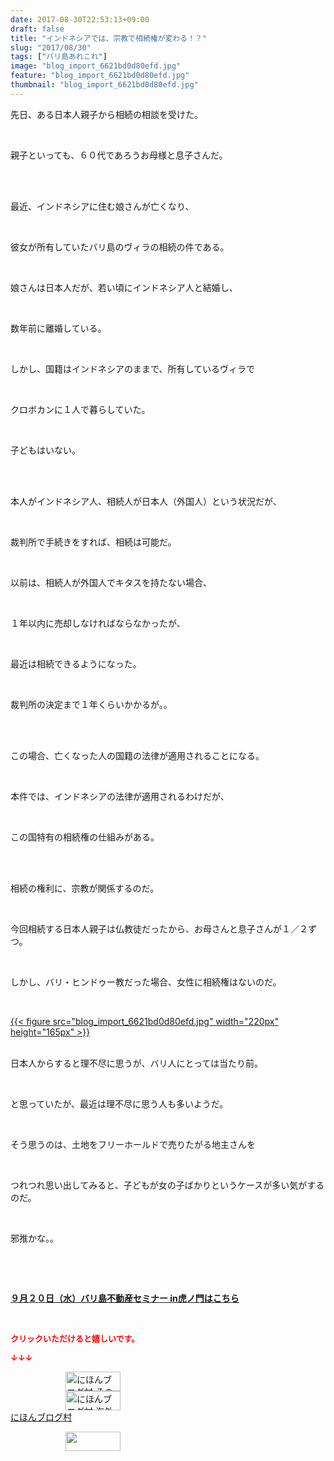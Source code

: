 ```yaml
---
date: 2017-08-30T22:53:13+09:00
draft: false
title: "インドネシアでは、宗教で相続権が変わる！？"
slug: "2017/08/30"
tags: ["バリ島あれこれ"]
image: "blog_import_6621bd0d80efd.jpg"
feature: "blog_import_6621bd0d80efd.jpg"
thumbnail: "blog_import_6621bd0d80efd.jpg"
---
```

<p>先日、ある日本人親子から相続の相談を受けた。</p><p> </p><p>親子といっても、６０代であろうお母様と息子さんだ。</p><p> </p><p><br/>最近、インドネシアに住む娘さんが亡くなり、</p><p> </p><p>彼女が所有していたバリ島のヴィラの相続の件である。</p><p> </p><p>娘さんは日本人だが、若い頃にインドネシア人と結婚し、</p><p> </p><p>数年前に離婚している。</p><p> </p><p>しかし、国籍はインドネシアのままで、所有しているヴィラで</p><p> </p><p>クロボカンに１人で暮らしていた。</p><p> </p><p>子どもはいない。</p><p> </p><p><br/>本人がインドネシア人、相続人が日本人（外国人）という状況だが、</p><p> </p><p>裁判所で手続きをすれば、相続は可能だ。</p><p> </p><p>以前は、相続人が外国人でキタスを持たない場合、</p><p> </p><p>１年以内に売却しなければならなかったが、</p><p> </p><p>最近は相続できるようになった。</p><p> </p><p>裁判所の決定まで１年くらいかかるが。。</p><p> </p><p><br/>この場合、亡くなった人の国籍の法律が適用されることになる。</p><p> </p><p>本件では、インドネシアの法律が適用されるわけだが、</p><p> </p><p>この国特有の相続権の仕組みがある。</p><p> </p><p><br/>相続の権利に、宗教が関係するのだ。</p><p> </p><p>今回相続する日本人親子は仏教徒だったから、お母さんと息子さんが１／２ずつ。</p><p> </p><p>しかし、バリ・ヒンドゥー教だった場合、女性に相続権はないのだ。</p><p> </p><p><a href="blog_import_6621bd0d80efd.jpg">{{< figure src="blog_import_6621bd0d80efd.jpg" width="220px" height="165px" >}}</a></p><p><br/>日本人からすると理不尽に思うが、バリ人にとっては当たり前。</p><p> </p><p>と思っていたが、最近は理不尽に思う人も多いようだ。</p><p> </p><p>そう思うのは、土地をフリーホールドで売りたがる地主さんを</p><p> </p><p>つれつれ思い出してみると、子どもが女の子ばかりというケースが多い気がするのだ。</p><p> </p><p>邪推かな。。</p><p> </p><p> </p><p><span style="font-weight: bold;"><span style="text-decoration: underline;"><a href="iin.co.jp" target="_blank">９月２０日（水）バリ島不動産セミナー in虎ノ門はこちら</a></span></span></p><p> </p><p><font color="#ff0000" size="2"><strong>クリックいただけると嬉しいです。</strong></font></p><p><font color="#ff0000" size="2"><strong>↓↓↓</strong></font></p><p><a href="ranking.html?p_cid=01260127" id="&amp;blogmura_banner" target="_blank"><img alt="にほんブログ村 その他生活ブログ 不動産投資へ" border="0" height="31" src="data:image/svg+xml;charset=utf-8,%3Csvg%20xmlns%3D%22http%3A%2F%2Fwww.w3.org%2F2000%2Fsvg%22%20title%3D%22Placeholder%20for%20Images%22%20role%3D%22presentation%22%20viewBox%3D%220%200%2088%2031%22%20%2F%3E" width="88" data-src="//life.blogmura.com/hudousantoushi/img/hudousantoushi88_31.gif" style="aspect-ratio: auto 88 / 31;"/><noscript><img alt="にほんブログ村 その他生活ブログ 不動産投資へ" border="0" height="31" src="//life.blogmura.com/hudousantoushi/img/hudousantoushi88_31.gif" width="88"></noscript></a><br/><a href="ranking.html?p_cid=01260127" target="_blank"><img alt="にほんブログ村 海外生活ブログ バリ島情報へ" border="0" height="31" src="data:image/svg+xml;charset=utf-8,%3Csvg%20xmlns%3D%22http%3A%2F%2Fwww.w3.org%2F2000%2Fsvg%22%20title%3D%22Placeholder%20for%20Images%22%20role%3D%22presentation%22%20viewBox%3D%220%200%2088%2031%22%20%2F%3E" width="88" data-src="https://img-proxy.blog-video.jp/images?url=http%3A%2F%2Foverseas.blogmura.com%2Fbali%2Fimg%2Fbali88_31.gif" style="aspect-ratio: auto 88 / 31;"/><noscript><img alt="にほんブログ村 海外生活ブログ バリ島情報へ" border="0" height="31" src="https://img-proxy.blog-video.jp/images?url=http%3A%2F%2Foverseas.blogmura.com%2Fbali%2Fimg%2Fbali88_31.gif" width="88"></noscript></a><br/><a href="ranking.html?p_cid=01260127" target="_blank">にほんブログ村</a></p><p><a href="link.php?1804582" title="人気ブログランキングへ"><img border="0" height="31" src="data:image/svg+xml;charset=utf-8,%3Csvg%20xmlns%3D%22http%3A%2F%2Fwww.w3.org%2F2000%2Fsvg%22%20title%3D%22Placeholder%20for%20Images%22%20role%3D%22presentation%22%20viewBox%3D%220%200%2088%2031%22%20%2F%3E" width="88" data-src="https://blog.with2.net/img/banner/banner_22.gif" style="aspect-ratio: auto 88 / 31;"/><noscript><img border="0" height="31" src="https://blog.with2.net/img/banner/banner_22.gif" width="88"></noscript></a></p><p> </p><p> </p>

